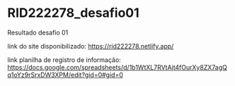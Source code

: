 # RID222278_desafio01
Resultado desafio 01

link do site disponibilizado: https://rid222278.netlify.app/

link planilha de registro de informação: https://docs.google.com/spreadsheets/d/1b1WtXL7RVtAjt4fOurXy8ZX7agQq1oYz9rSrxDW3XPM/edit?gid=0#gid=0
